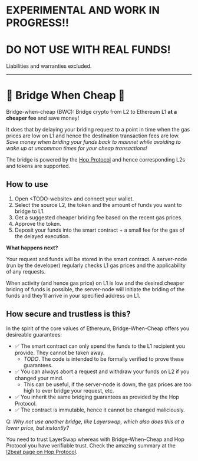 

# EXPERIMENTAL AND WORK IN PROGRESS!!
# DO NOT USE WITH REAL FUNDS!
Liabilities and warranties excluded.

---


# 🌈 Bridge When Cheap 💸

Bridge-when-cheap (BWC): Bridge crypto from L2 to Ethereum L1 **at a cheaper fee** and save money!


It does that by delaying your briding request to a point in time when the gas prices are low on L1 and hence the destination transaction fees are low. *Save money when briding your funds back to mainnet while avoiding to wake up at uncommon times for your cheap transactions!*

The bridge is powered by the [Hop Protocol](https://hop.exchange) and hence corresponding L2s and tokens are supported.

## How to use

1. Open \<TODO-website\> and connect your wallet.
2. Select the source L2, the token and the amount of funds you want to bridge to L1.
3. Get a suggested cheaper briding fee based on the recent gas prices.
4. Approve the token.
5. Deposit your funds into the smart contract + a small fee for the  gas of the delayed execution.

**What happens next?**

Your request and funds will be stored in the smart contract.
A server-node (run by the developer) regularly checks L1 gas prices and the applicability of any requests.

When activity (and hence gas price) on L1 is low and the desired cheaper briding of funds is possible, the server-node will initiate the briding of the funds and they'll arrive in your specified address on L1.

## How secure and trustless is this?

In the spirit of the core values of Ethereum, Bridge-When-Cheap offers you desireable guarantees:
* ✅ The smart contract can only spend the funds to the L1 recipient you provide. They cannot be taken away.
  * *TODO*. The code is intended to be formally verified to prove these guarantees.
* ✅ You can always abort a request and withdraw your funds on L2 if you changed your mind.
  * This can be useful, if the server-node is down, the gas prices are too high to ever bridge your request, etc.
* ✅ You inherit the same bridging guarantees as provided by the Hop Protocol.
* ✅ The contract is immutable, hence it cannot be changed maliciously.

Q: *Why not use another bridge, like Layerswap, which also does this at a lower price, but instantly?*

You need to trust LayerSwap whereas with Bridge-When-Cheap and Hop Protocol you have verifiable trust. Check the amazing summary at the [l2beat page on Hop Protocol](https://l2beat.com/bridges/projects/hop).

